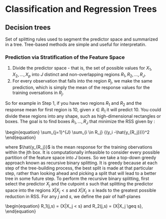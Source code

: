 # Classification and Regression Trees
## Decision trees
Set of splitting rules used to segment the predictor space and summarized in a tree. Tree-based methods are simple and useful for interpretatin.

### Prediction via Stratification of the Feature Space
1. Divide the predictor space - that is, the set of possible values for $X_1, X_2,...,X_p$ into $J$ distinct and non-overlapping regions $R_1, R_2,...,R_J$.
2. For every observation that falls into the region $R_j$, we make the same prediction, which is simply the mean of the response values for the training oversations in $R_j$.

So for example in Step 1, if you have two regions $R_1$ and $R_2$ and the response mean for first region is 10, given $x \in R_1$ it will predict 10.
You could divide these regions into any shape, such as high-dimensional rectangles or boxes.
The goal is to find boxes $R_1,...,R_J$ that minimize the RSS given by :

\begin{equation}
\sum_{j=1}^{J} \sum_{i \in R_j} {(y_i -\hat{y_{R_j}})}^2
\end{equation}

where $\hat{y_{R_j}}$ is the mean response for the training obervations within the jth box. It is computationally infeasible to consider every possible partition of the feature space into $J$ boxes. So we take a top-down greedy approach known as recursive binary splitting. It is greedy because at each step of the tree-building process, the best split is made at that particular step, rather than looking ahead and picking a split that will lead to a better tree in some future step.
To perform the recursive binary splitting, first select the predictor $X_j$ and the cutpoint $s$ such that splitting the predictor space into the regions ${X|X_j < s}$ and ${X|X_j \geq s}$ leads to the greatest possible reduction in RSS.
For any $j$ and $s$, we define the pair of half-planes

\begin{equation}
R_1(j,s) = {X|X_j < s} and R_2(j,s) = {X|X_j \geq s},
\end{equation}
